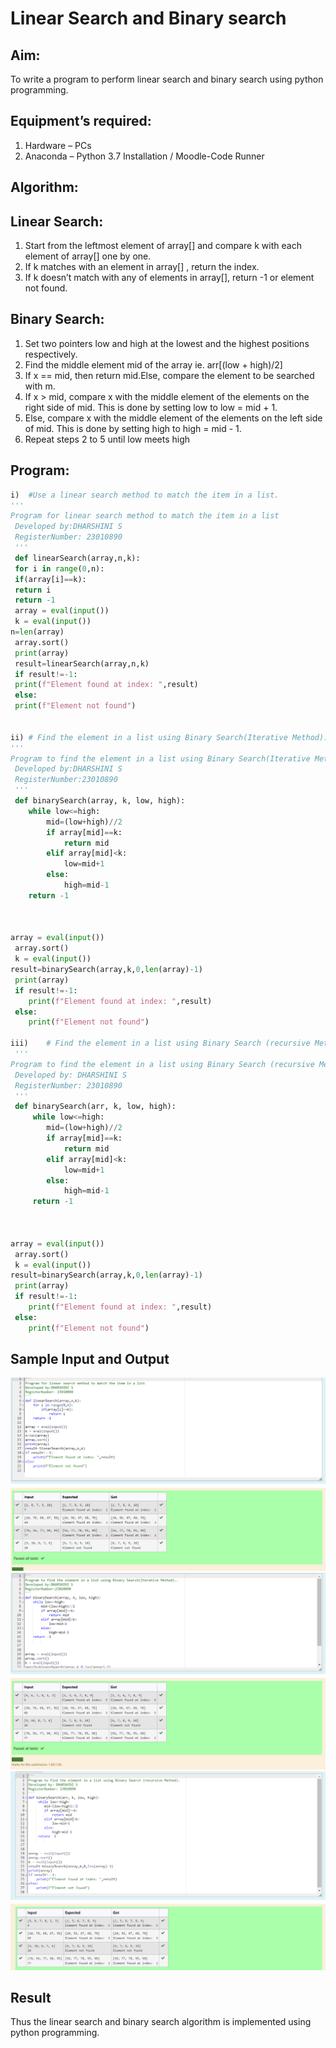 # Linear Search and Binary search
## Aim:
To write a program to perform linear search and binary search using python programming.
## Equipment’s required:
1.	Hardware – PCs
2.	Anaconda – Python 3.7 Installation / Moodle-Code Runner
## Algorithm:
## Linear Search:
1.	Start from the leftmost element of array[] and compare k with each element of array[] one by one.
2.	If k matches with an element in array[] , return the index.
3.	If k doesn’t match with any of elements in array[], return -1 or element not found.
## Binary Search:
1.	Set two pointers low and high at the lowest and the highest positions respectively.
2.	Find the middle element mid of the array ie. arr[(low + high)/2]
3.	If x == mid, then return mid.Else, compare the element to be searched with m.
4.	If x > mid, compare x with the middle element of the elements on the right side of mid. This is done by setting low to low = mid + 1.
5.	Else, compare x with the middle element of the elements on the left side of mid. This is done by setting high to high = mid - 1.
6.	Repeat steps 2 to 5 until low meets high
## Program:
```PYTHON
i)	#Use a linear search method to match the item in a list.
''' 
Program for linear search method to match the item in a list
 Developed by:DHARSHINI S
 RegisterNumber: 23010890
 '''
 def linearSearch(array,n,k):
 for i in range(0,n):
 if(array[i]==k):
 return i
 return -1
 array = eval(input())
 k = eval(input()) 
n=len(array)
 array.sort()
 print(array)
 result=linearSearch(array,n,k)
 if result!=-1:
 print(f"Element found at index: ",result)
 else:
 print(f"Element not found")


ii)	# Find the element in a list using Binary Search(Iterative Method).
''' 
Program to find the element in a list using Binary Search(Iterative Method)..
 Developed by:DHARSHINI S
 RegisterNumber:23010890
 '''
 def binarySearch(array, k, low, high):
    while low<=high:
        mid=(low+high)//2
        if array[mid]==k:
            return mid
        elif array[mid]<k:
            low=mid+1
        else:
            high=mid-1
    return -1
            
    
    
array = eval(input())
 array.sort()
 k = eval(input()) 
result=binarySearch(array,k,0,len(array)-1)
 print(array)
 if result!=-1:
    print(f"Element found at index: ",result)
 else:
    print(f"Element not found")

iii)	# Find the element in a list using Binary Search (recursive Method).
 ''' 
Program to find the element in a list using Binary Search (recursive Method).
 Developed by: DHARSHINI S
 RegisterNumber: 23010890
 '''
 def binarySearch(arr, k, low, high):
     while low<=high:
        mid=(low+high)//2
        if array[mid]==k:
            return mid
        elif array[mid]<k:
            low=mid+1
        else:
            high=mid-1
     return -1
            
    
    
array = eval(input())
 array.sort()
 k = eval(input()) 
result=binarySearch(array,k,0,len(array)-1)
 print(array)
 if result!=-1:
    print(f"Element found at index: ",result)
 else:
    print(f"Element not found")
 ```   
## Sample Input and Output

![OUTPUT](LINEAR1.png)
![output](./LINEAR2.png)
![ouput](./LINEAR3.png)




## Result
Thus the linear search and binary search algorithm is implemented using python programming.